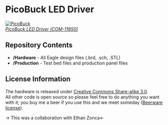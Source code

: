 PicoBuck LED Driver
===================

[![PicoBuck](https://dlnmh9ip6v2uc.cloudfront.net/images/products/1/1/8/5/0/11850-01_medium.jpg)  
*PicoBuck LED Driver (COM-11850)*](https://www.sparkfun.com/products/11850)

Repository Contents
-------------------
* **/Hardware** - All Eagle design files (.brd, .sch, .STL)
* **/Production** - Test bed files and production panel files

License Information
-------------------
The hardware is released under [Creative Commons Share-alike 3.0](http://creativecommons.org/licenses/by-sa/3.0/).  
All other code is open source so please feel free to do anything you want with it; you buy me a beer if you use this and we meet someday ([Beerware license](http://en.wikipedia.org/wiki/Beerware)).
 
 -> This was a collaboration with Ethan Zonca<-
